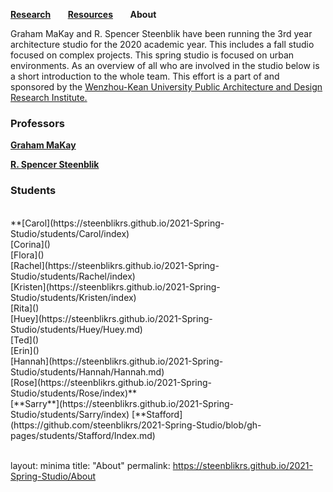 **[Research](https://steenblikrs.github.io/2021-Spring-Studio/Research)** &nbsp; &nbsp; &nbsp;        **[Resources](https://steenblikrs.github.io/2021-Spring-Studio/Resources)**  &nbsp; &nbsp; &nbsp;    **About**

Graham MaKay and R. Spencer Steenblik have been running the 3rd year architecture studio for the 2020 academic year. This includes a fall studio focused on complex projects. This spring studio is focused on urban environments. As an overview of all who are involved in the studio below is a short introduction to the whole team. This effort is a part of and sponsored by the [Wenzhou-Kean University Public Architecture and Design Research Institute.](https://steenblikrs.github.io/2021-Spring-Studio/PADRI/index)

### Professors

**[Graham MaKay](https://misfitsarchitecture.com/)**

**[R. Spencer Steenblik](https://steenblikrs.github.io/2021-Spring-Studio/Steenblik)**

### Students

<br/>
**[Carol](https://steenblikrs.github.io/2021-Spring-Studio/students/Carol/index)
<br/>
[Corina]()
<br/>
[Flora]()
<br/>
[Rachel](https://steenblikrs.github.io/2021-Spring-Studio/students/Rachel/index)
<br/>
[Kristen](https://steenblikrs.github.io/2021-Spring-Studio/students/Kristen/index)
<br/>
[Rita]()
<br/>
[Huey](https://steenblikrs.github.io/2021-Spring-Studio/students/Huey/Huey.md)
<br/>
[Ted]()
<br/>
[Erin]()
<br/>
[Hannah](https://steenblikrs.github.io/2021-Spring-Studio/students/Hannah/Hannah.md)
<br/>
[Rose](https://steenblikrs.github.io/2021-Spring-Studio/students/Rose/index)**
<br/>
[**Sarry**](https://steenblikrs.github.io/2021-Spring-Studio/students/Sarry/index)
[**Stafford](https://github.com/steenblikrs/2021-Spring-Studio/blob/gh-pages/students/Stafford/Index.md)
<br/>
<br/>

layout: minima
title: "About"
permalink: https://steenblikrs.github.io/2021-Spring-Studio/About
